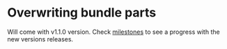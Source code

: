 # Overwriting bundle parts

Will come with v1.1.0 version. Check [milestones](https://github.com/ongr-io/ElasticsearchBundle/milestones) to see a progress with the new versions releases.
